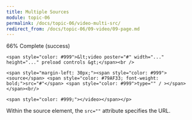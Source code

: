 ```yaml
---
title: Multiple Sources
module: topic-06
permalink: /docs/topic-06/video-multi-src/
redirect_from: /docs/topic-06/09-video/09-page.md
---
```


<div class="divider-heading"></div>

<div class="panel panel-success">
  <div class="progress" style="margin-bottom: 0; border-bottom-left-radius: 0; border-bottom-right-radius: 0;">
    <div class="progress-bar progress-bar-success progress-bar-striped" role="progressbar" aria-valuenow="66" aria-valuemin="0" aria-valuemax="100" style="width: 66%">
      <span class="sr-only">66% Complete (success)</span>
    </div>
  </div>
  <div class="panel-body">
    <p style="font-size: large; margin: 0;">

    <span style="color: #999">&lt;video poster="#" width="..." height="..." preload controls &gt;</span><br />

    <span style="margin-left: 30px;"><span style="color: #999"><source</span> <span style="color: #79AF33; font-weight: bold;">src="#"</span> <span style="color: #999">type="" / ></span></span><br/>

    <span style="color: #999;"></video></span></p>
  </div>
</div>

Within the source element, the `src=""` attribute specifies the URL.
